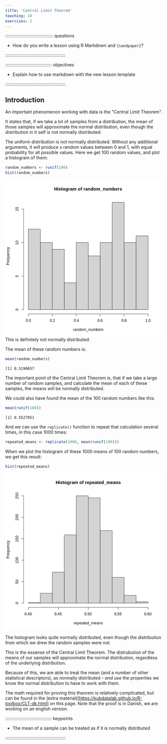 ```yaml
---
title: 'Central Limit Theorem'
teaching: 10
exercises: 2
---
```


:::::::::::::::::::::::::::::::::::::: questions 

- How do you write a lesson using R Markdown and `{sandpaper}`?

::::::::::::::::::::::::::::::::::::::::::::::::

::::::::::::::::::::::::::::::::::::: objectives

- Explain how to use markdown with the new lesson template


::::::::::::::::::::::::::::::::::::::::::::::::

## Introduction

An important phenomenon working with data is the "Central Limit Theorem".

It states that, if we take a lot of samples from a distribution, the mean of 
those samples will approximate the normal distribution, even though the distribution
in it self is not normally distributed.

The uniform distribution is not normally distributed. Without any additional arguments,
it will produce x random values between 0 and 1, with equal probability for all
possible values. Here we get 100 random values, and plot a histogram of them:


``` r
random_numbers <- runif(100) 
hist(random_numbers)
```

<img src="fig/clt-rendered-random-histogram-1.png" style="display: block; margin: auto;" />
This is definitely not normally distributed. 

The mean of these random numbers is:

``` r
mean(random_numbers)
```

``` output
[1] 0.5190657
```
The important point of the Central Limit Theorem is, that if we take a large
number of random samples, and calculate the mean of each of these samples,
the means will be normally distributed.

We could also have found the mean of the 100 random numbers like this:


``` r
mean(runif(100))
```

``` output
[1] 0.5527051
```
And we can use the `replicate()` function to repeat that calculation several times, in this case 1000 times:


``` r
repeated_means <- replicate(1000, mean(runif(100)))
```
When we plot the histogram of these 1000 means of 100 random
numbers, we get this result:

``` r
hist(repeated_means)
```

<img src="fig/clt-rendered-repeated-means-histogram-1.png" style="display: block; margin: auto;" />

The histogram looks quite normally distributed, even though the distribution
from which we drew the random samples were not.

This is the essense of the Central Limit Theorem. The distrubution
of the means of our samples will approximate the normal distribution,
regardless of the underlying distribution. 

Because of this, we are able to treat the mean (and a number of 
other statistical descriptors), as normally distributed - _and_
use the properties we know the normal distribution to have to
work with them.

The math required for proving this theorem is relatively 
complicated, but can be found in the (extra material)[https://kubdatalab.github.io/R-toolbox/CLT-dk.html] on
this page. Note that the proof is in Danish, we are working on an english
version.




::::::::::::::::::::::::::::::::::::: keypoints 

- The mean of a sample can be treated as if it is normally distributed


::::::::::::::::::::::::::::::::::::::::::::::::

